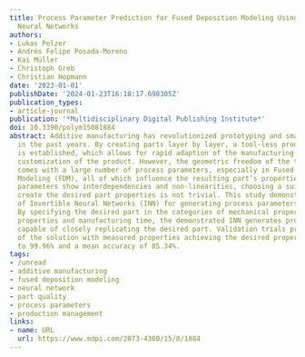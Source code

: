 ```yaml
---
title: Process Parameter Prediction for Fused Deposition Modeling Using Invertible
  Neural Networks
authors:
- Lukas Pelzer
- Andrés Felipe Posada-Moreno
- Kai Müller
- Christoph Greb
- Christian Hopmann
date: '2023-01-01'
publishDate: '2024-01-23T16:18:17.698305Z'
publication_types:
- article-journal
publication: '*Multidisciplinary Digital Publishing Institute*'
doi: 10.3390/polym15081884
abstract: Additive manufacturing has revolutionized prototyping and small-scale production
  in the past years. By creating parts layer by layer, a tool-less production technology
  is established, which allows for rapid adaption of the manufacturing process and
  customization of the product. However, the geometric freedom of the technologies
  comes with a large number of process parameters, especially in Fused Deposition
  Modeling (FDM), all of which influence the resulting part’s properties. Since those
  parameters show interdependencies and non-linearities, choosing a suitable set to
  create the desired part properties is not trivial. This study demonstrates the use
  of Invertible Neural Networks (INN) for generating process parameters objectively.
  By specifying the desired part in the categories of mechanical properties, optical
  properties and manufacturing time, the demonstrated INN generates process parameters
  capable of closely replicating the desired part. Validation trials prove the precision
  of the solution with measured properties achieving the desired properties to up
  to 99.96% and a mean accuracy of 85.34%.
tags:
- /unread
- additive manufacturing
- fused deposition modeling
- neural network
- part quality
- process parameters
- production management
links:
- name: URL
  url: https://www.mdpi.com/2073-4360/15/8/1884
---
```

